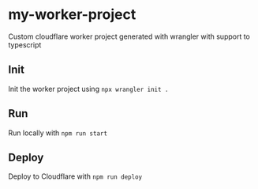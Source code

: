 # my-worker-project

Custom cloudflare worker project generated with wrangler with support to typescript

## Init

Init the worker project using `npx wrangler init .`

## Run

Run locally with `npm run start`

## Deploy

Deploy to Cloudflare with `npm run deploy`
